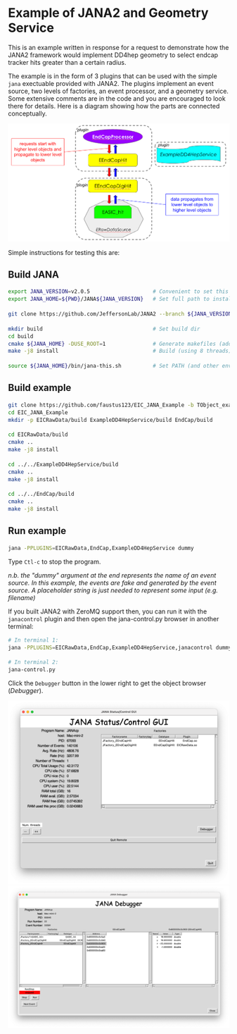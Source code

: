 # Example of JANA2 and Geometry Service 
This is an example written in response for a request to demonstrate how the JANA2 framework would implement DD4hep geometry to select endcap tracker hits greater than a certain radius. 

The example is in the form of 3 plugins that can be used with the simple `jana` exectuable provided with JANA2. The plugins implement an event source, two levels of factories, an event processor, and a geometry service. Some extensive comments are in the code and you are encouraged to look there for details. Here is a diagram showing how the parts are connected conceptually.

![Conceptual diagram](docs/diagram.png?raw=true "Conceptual Diagram of Example")

Simple instructions for testing this are:

## Build JANA
~~~ bash
export JANA_VERSION=v2.0.5                    # Convenient to set this once for specific release
export JANA_HOME=${PWD}/JANA${JANA_VERSION}   # Set full path to install dir

git clone https://github.com/JeffersonLab/JANA2 --branch ${JANA_VERSION} ${JANA_HOME}  # Get JANA2

mkdir build                                   # Set build dir
cd build
cmake ${JANA_HOME} -DUSE_ROOT=1               # Generate makefiles (add -DUSE_ZEROMQ=1 if you have ZeroMQ available) 
make -j8 install                              # Build (using 8 threads) and install

source ${JANA_HOME}/bin/jana-this.sh          # Set PATH (and other envars)
~~~

## Build example
~~~ bash
git clone https://github.com/faustus123/EIC_JANA_Example -b TObject_example
cd EIC_JANA_Example
mkdir -p EICRawData/build ExampleDD4HepService/build EndCap/build

cd EICRawData/build
cmake ..
make -j8 install

cd ../../ExampleDD4HepService/build
cmake ..
make -j8 install

cd ../../EndCap/build
cmake ..
make -j8 install
~~~

## Run example
~~~ bash
jana -PPLUGINS=EICRawData,EndCap,ExampleDD4HepService dummy
~~~
Type `Ctl-c` to stop the program.

_n.b. the "dummy" argument at the end represents the name of an event source. In this example, the events are fake and generated by the event source. A placeholder string is just needed to represent some input (e.g. filename)_

If you built JANA2 with ZeroMQ support then, you can run it with the `janacontrol` plugin and
then open the jana-control.py browser in another terminal:
~~~ bash
# In terminal 1:
jana -PPLUGINS=EICRawData,EndCap,ExampleDD4HepService,janacontrol dummy

# In terminal 2:
jana-control.py
~~~

Click the `Debugger` button in the lower right to get the object browser (_Debugger_).

![jana-control.py GUI](docs/jana-control.png?raw=true "jana-control.py GUI")
![jana-control.py GUI Debugger](docs/jana-control_debugger.png?raw=true "jana-control.py GUI")
